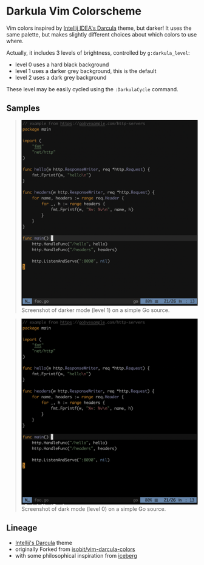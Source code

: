 # Darkula Vim Colorscheme

Vim colors inspired by [Intellij IDEA's Darcula][darcula] theme, but darker! It uses the
same palette, but makes slightly different choices about which colors to use
where.

Actually, it includes 3 levels of brightness, controlled by `g:darkula_level`:
- level 0 uses a hard black background
- level 1 uses a darker grey background, this is the default
- level 2 uses a dark grey background

These level may be easily cycled using the `:DarkulaCycle` command.

## Samples

> ![Preview of Darkula](images/darkula.png)
Screenshot of darker mode (level 1) on a simple Go source.

> ![Preview of Darkula Black Mode](images/darkula_black.png)
Screenshot of dark mode (level 0) on a simple Go source.

## Lineage

- [Intellij's Darcula][darcula] theme
- originally Forked from [isobit/vim-darcula-colors][vim-darcula]
- with some philosophical inspiration from [iceberg][iceberg]

[vim-darcula]: //github.com/isobit/vim-darcula-colors
[iceberg]: //github.com/cocopon/iceberg.vim
[darcula]: //plugins.jetbrains.com/plugin/12692-darcula-darker-theme

